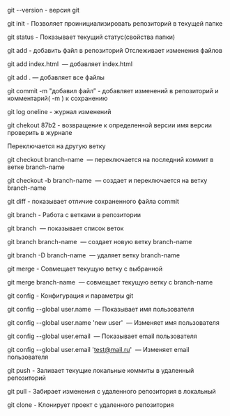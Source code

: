 git --version - версия git

git init - Позволяет проинициализировать репозиторий в текущей папке

git status - Показывает текущий статус(свойства папки)

git add - добавить файл в репозиторий Отслеживает изменения файлов

git add index.html  — добавляет index.html

git add . — добавляет все файлы

git commit -m "добавил файл” - добавляет изменений в репозиторий и комментарий( -m ) к сохранению 

git log oneline - журнал изменений

git chekout 87b2 - возвращение к определенной версии имя версии проверить в журнале

Переключается на другую ветку

git checkout branch-name  — переключается на последний коммит в ветке branch-name

git checkout -b branch-name  — создает и переключается на ветку branch-name

git diff - показывает отличие сохраненного файла commit

git branch - Работа с ветками в репозитории

git branch  — показывает список веток


git branch branch-name  — создает новую ветку branch-name


git branch -D branch-name  — удаляет ветку branch-name
 

git merge - Совмещает текущую ветку с выбранной

git merge branch-name  — совмещает текущую ветку с branch-name

git config - Конфигурация и параметры git

git config --global user.name  — Показывает имя пользователя
 

git config --global user.name 'new user'  — Изменяет имя пользователя
 

git config --global user.email  — Показывает email пользователя
 

git config --global user.email 'test@mail.ru'  — Изменяет email пользователя
 

git push - Заливает текущие локальные коммиты в удаленный репозиторий

git pull - Забирает изменения с удаленного репозитория в локальный

git clone - Клонирует проект с удаленного репозитория